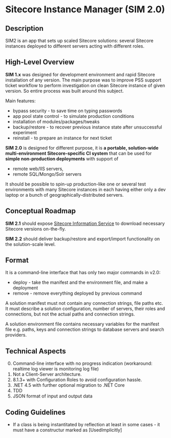 # Sitecore Instance Manager (SIM 2.0)

## Description

SIM2 is an app that sets up scaled Sitecore solutions: 
several Sitecore instances deployed to different servers acting with different roles.

## High-Level Overview

**SIM 1.x** was designed for development environment and rapid Sitecore installation 
of any version. The main purpose was to improve PSS support ticket workflow to perform 
investigation on clean Sitecore instance of given version. So entire process was built 
around this subject. 

Main features:

* bypass security - to save time on typing passwords
* app pool state control - to simulate production conditions
* installation of modules/packages/tweaks
* backup/restore - to recover previous instance state after unsuccessful experiment
* reinstall - to prepare an instance for next ticket

**SIM 2.0** is designed for different purpose, it is **a portable, solution-wide 
multi-environment Sitecore-specific CI system** that can be used for 
**simple non-production deployments** with support of 
* remote web/IIS servers, 
* remote SQL/Mongo/Solr servers

It should be possible to spin-up production-like one or several test environments 
with many Sitecore instances in each having either only a dev laptop or a bunch of 
geographically-distributed servers. 


## Conceptual Roadmap

**SIM 2.1** should expose [Sitecore Information Service](http://dl.sitecore.net/updater/info) to download necessary Sitecore versions on-the-fly.

**SIM 2.2** should deliver backup/restore and export/import functionality on the solution-scale level. 

## Format

It is a command-line interface that has only two major commands in v2.0:
* deploy - take the manifest and the environment file, and make a deployment
* remove - remove everything deployed by previous command

A solution manifest must not contain any connection strings, file paths etc. It must 
describe a solution configuration, number of servers, their roles and connections, but 
not the actual paths and connection strings. 

A solution environment file contains necessary variables for the manifest file e.g. 
paths, keys and connection strings to database servers and search providers. 

## Technical Aspects

0. Command-line interface with no progress indication (workaround: realtime log viewer is monitoring log file)
1. Not a Client-Server architecture. 
2. 8.1.3+ with Configuration Roles to avoid configuration hassle.
3. .NET 4.5 with further optional migration to .NET Core
4. TDD
5. JSON format of input and output data

## Coding Guidelines

* If a class is being instantitated by reflection at least in some cases - it must have a constructur marked as [UsedImplicitly]